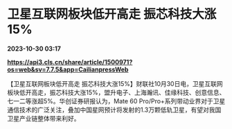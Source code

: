 # 卫星互联网板块低开高走 振芯科技大涨15%

**2023-10-30 03:17**

**https://api3.cls.cn/share/article/1500971?os=web&sv=7.7.5&app=CailianpressWeb**

【卫星互联网板块低开高走 振芯科技大涨15%】财联社10月30日电，卫星互联网板块低开高走，振芯科技大涨15%，盟升电子、上海瀚讯、佳缘科技、创意信息、七一二等涨超5%。华创证券研报认为，Mate 60 Pro/Pro+系列带动业界对于卫星通信技术的广泛关注，叠加中国星网预计将发射的1.3万颗低轨卫星，有望对我国卫星产业链整体带来利好。